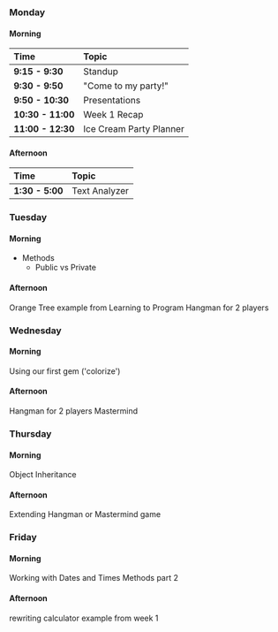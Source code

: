 ### Monday
#### Morning

| Time              | Topic                   |
:-------------------|:------------------------|
| **9:15 - 9:30**   | Standup                 |
| **9:30 - 9:50**   | "Come to my party!"     |
| **9:50 - 10:30**  | Presentations           |
| **10:30 - 11:00** | Week 1 Recap            |
| **11:00 - 12:30** | Ice Cream Party Planner | 

#### Afternoon

| Time            | Topic         |
:-----------------|:--------------|
| **1:30 - 5:00** | Text Analyzer |

### Tuesday
#### Morning
+ Methods
  + Public vs Private
#### Afternoon
Orange Tree example from Learning to Program
Hangman for 2 players

### Wednesday
#### Morning
Using our first gem ('colorize')

#### Afternoon
Hangman for 2 players
Mastermind

### Thursday
#### Morning
Object Inheritance

#### Afternoon
Extending Hangman or Mastermind game

### Friday
#### Morning
Working with Dates and Times
Methods part 2

#### Afternoon 
rewriting calculator example from week 1